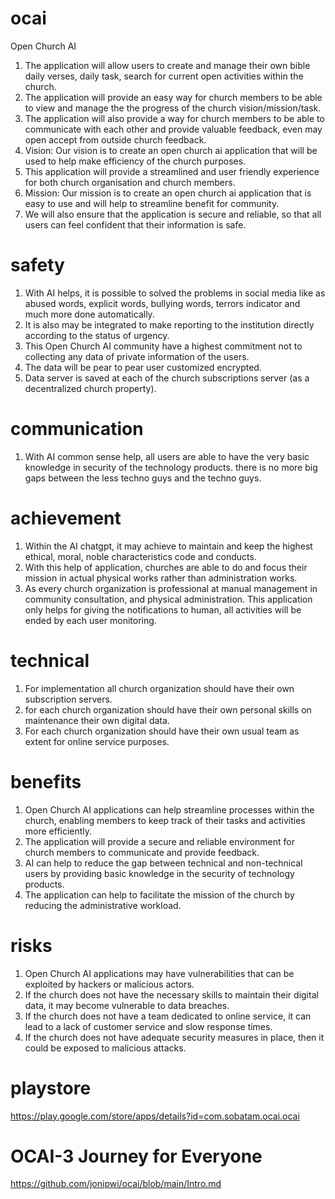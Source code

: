 # ocai
Open Church AI

1. The application will allow users to create and manage their own bible daily verses, daily task, search for current open activities within the church. 
2. The application will provide an easy way for church members to be able to view and manage the the progress of the church vision/mission/task. 
3. The application will also provide a way for church members to be able to communicate with each other and provide valuable feedback, even may open accept from outside church feedback. 
4. Vision: Our vision is to create an open church ai application that will be used to help make efficiency of the church purposes. 
5. This application will provide a streamlined and user friendly experience for both church organisation and church members. 
6. Mission: Our mission is to create an open church ai application that is easy to use and will help to streamline benefit for community. 
7. We will also ensure that the application is secure and reliable, so that all users can feel confident that their information is safe.

# safety
1. With AI helps, it is possible to solved the problems in social media like as abused words, explicit words, bullying words, terrors indicator and much more done automatically.
2. It is also may be integrated to make reporting to the institution directly according to the status of urgency.
3. This Open Church AI community have a highest commitment not to collecting any data of private information of the users.
4. The data will be pear to pear user customized encrypted.
5. Data server is saved at each of the church subscriptions server (as a decentralized church property).

# communication
1. With AI common sense help, all users are able to have the very basic knowledge in security of the technology products. there is no more big gaps between the less techno guys and the techno guys.

# achievement
1. Within the AI chatgpt, it may achieve to maintain and keep the highest ethical, moral, noble characteristics code and conducts.
2. With this help of application, churches are able to do and focus their mission in actual physical works rather than administration works.
3. As every church organization is professional at manual management in community consultation, and physical administration. This application only helps for giving the notifications to human, all activities will be ended by each user monitoring.

# technical
1. For implementation all church organization should have their own subscription servers.
2. for each church organization should have their own personal skills on maintenance their own digital data.
3. For each church organization should have their own usual team as extent for online service purposes. 

# benefits 
1. Open Church AI applications can help streamline processes within the church, enabling members to keep track of their tasks and activities more efficiently. 
2. The application will provide a secure and reliable environment for church members to communicate and provide feedback. 
3. AI can help to reduce the gap between technical and non-technical users by providing basic knowledge in the security of technology products. 
4. The application can help to facilitate the mission of the church by reducing the administrative workload. 

# risks 
1. Open Church AI applications may have vulnerabilities that can be exploited by hackers or malicious actors. 
2. If the church does not have the necessary skills to maintain their digital data, it may become vulnerable to data breaches. 
3. If the church does not have a team dedicated to online service, it can lead to a lack of customer service and slow response times. 
4. If the church does not have adequate security measures in place, then it could be exposed to malicious attacks.

# playstore
https://play.google.com/store/apps/details?id=com.sobatam.ocai.ocai

# OCAI-3 Journey for Everyone
https://github.com/jonipwi/ocai/blob/main/Intro.md
